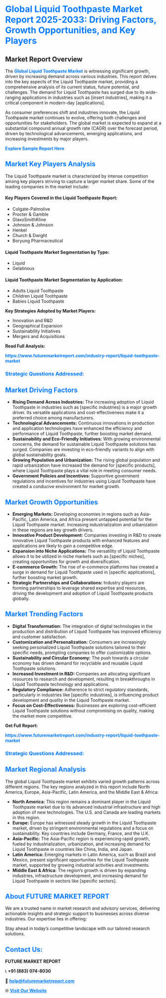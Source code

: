 <h1 style="color: #007BFF;">Global Liquid Toothpaste Market Report 2025-2033: Driving Factors, Growth Opportunities, and Key Players</h1>

<section id="overview">
<h2>Market Report Overview</h2>
<p>The <a href="https://www.futuremarketreport.com/industry-report/liquid-toothpaste-market" style="color: #007BFF; text-decoration: none;"><strong>Global Liquid Toothpaste Market</strong></a> is witnessing significant growth, driven by increasing demand across various industries. This report delves into the key aspects of the Liquid Toothpaste market, providing a comprehensive analysis of its current status, future potential, and challenges. The demand for Liquid Toothpaste has surged due to its wide-ranging applications in industries such as [insert industries], making it a critical component in modern-day [applications].</p>
<p>As consumer preferences shift and industries innovate, the Liquid Toothpaste market continues to evolve, offering both challenges and opportunities for stakeholders. The global market is expected to expand at a substantial compound annual growth rate (CAGR) over the forecast period, driven by technological advancements, emerging applications, and increasing investments by major players.</p>
</section>

<section id="overview">
<p><a href="https://www.futuremarketreport.com/request-sample/reportId=63604" style="color: #007BFF; text-decoration: none;"><strong>Explore Sample Report Here</strong></a></p>
</section>

<section id="key-players">
<h2 style="color: #007BFF;">Market Key Players Analysis</h2>
<p>The Liquid Toothpaste market is characterized by intense competition among key players striving to capture a larger market share. Some of the leading companies in the market include:</p>
<h4>Key Players Covered in the Liquid Toothpaste Report:</h4>
<ul><li>Colgate-Palmolive</li><li>Procter &amp; Gamble</li><li>GlaxoSmithKline</li><li>Johnson &amp; Johnson</li><li>Henkel</li><li>Church &amp; Dwight</li><li>Boryung Pharmaceutical</li></ul>
<h4>Liquid Toothpaste Market Segmentation by Type:</h4>
<ul><li>Liquid</li><li>Gelatinous</li></ul>

<h4>Liquid Toothpaste Market Segmentation by Application:</h4>
<ul><li>Adults Liquid Toothpaste</li><li>Children Liquid Toothpaste</li><li>Babies Liquid Toothpaste</li></ul>
<p><strong>Key Strategies Adopted by Market Players:</strong></p>
<ul>
<li>Innovation and R&D</li>
<li>Geographical Expansion</li>
<li>Sustainability Initiatives</li>
<li>Mergers and Acquisitions</li>
</ul>
</section>

<section>
<p><strong>Read Full Analysis: </strong></p><a href="https://www.futuremarketreport.com/industry-report/liquid-toothpaste-market" style="color: #007BFF; text-decoration: none;"><strong>https://www.futuremarketreport.com/industry-report/liquid-toothpaste-market</strong></a>
<h3 style="color: #007BFF;">Strategic Questions Addressed:</h3>
</section>

<section id="driving-factors">
<h2 style="color: #007BFF;">Market Driving Factors</h2>
<ul>
<li><strong>Rising Demand Across Industries:</strong> The increasing adoption of Liquid Toothpaste in industries such as [specific industries] is a major growth driver. Its versatile applications and cost-effectiveness make it a preferred choice among manufacturers.</li>
<li><strong>Technological Advancements:</strong> Continuous innovations in production and application technologies have enhanced the efficiency and performance of Liquid Toothpaste, further boosting market demand.</li>
<li><strong>Sustainability and Eco-Friendly Initiatives:</strong> With growing environmental concerns, the demand for sustainable Liquid Toothpaste solutions has surged. Companies are investing in eco-friendly variants to align with global sustainability goals.</li>
<li><strong>Growing Population and Urbanization:</strong> The rising global population and rapid urbanization have increased the demand for [specific products], where Liquid Toothpaste plays a vital role in meeting consumer needs.</li>
<li><strong>Government Policies and Incentives:</strong> Supportive government regulations and incentives for industries using Liquid Toothpaste have created a conducive environment for market growth.</li>
</ul>
</section>

<section id="growth-opportunities">
<h2 style="color: #007BFF;">Market Growth Opportunities</h2>
<ul>
<li><strong>Emerging Markets:</strong> Developing economies in regions such as Asia-Pacific, Latin America, and Africa present untapped potential for the Liquid Toothpaste market. Increasing industrialization and urbanization in these regions are key growth drivers.</li>
<li><strong>Innovative Product Development:</strong> Companies investing in R&D to create innovative Liquid Toothpaste products with enhanced features and applications are likely to gain a competitive edge.</li>
<li><strong>Expansion into Niche Applications:</strong> The versatility of Liquid Toothpaste allows it to be utilized in niche markets such as [specific niches], creating opportunities for growth and diversification.</li>
<li><strong>E-commerce Growth:</strong> The rise of e-commerce platforms has created a surge in demand for Liquid Toothpaste used in [specific applications], further boosting market growth.</li>
<li><strong>Strategic Partnerships and Collaborations:</strong> Industry players are forming partnerships to leverage shared expertise and resources, driving the development and adoption of Liquid Toothpaste products globally.</li>
</ul>
</section>

<section id="trending-factors">
<h2 style="color: #007BFF;">Market Trending Factors</h2>
<ul>
<li><strong>Digital Transformation:</strong> The integration of digital technologies in the production and distribution of Liquid Toothpaste has improved efficiency and customer satisfaction.</li>
<li><strong>Customization and Personalization:</strong> Consumers are increasingly seeking personalized Liquid Toothpaste solutions tailored to their specific needs, prompting companies to offer customizable options.</li>
<li><strong>Sustainability and Circular Economy:</strong> The push towards a circular economy has driven demand for recyclable and reusable Liquid Toothpaste solutions.</li>
<li><strong>Increased Investment in R&D:</strong> Companies are allocating significant resources to research and development, resulting in breakthroughs in Liquid Toothpaste technology and applications.</li>
<li><strong>Regulatory Compliance:</strong> Adherence to strict regulatory standards, particularly in industries like [specific industries], is influencing product development and quality in the Liquid Toothpaste market.</li>
<li><strong>Focus on Cost-Effectiveness:</strong> Businesses are exploring cost-efficient Liquid Toothpaste solutions without compromising on quality, making the market more competitive.</li>
</ul>
</section>

<section>
<p><strong>Get Full Report: </strong></p><a href="https://www.futuremarketreport.com/industry-report/liquid-toothpaste-market" style="color: #007BFF; text-decoration: none;"><strong>https://www.futuremarketreport.com/industry-report/liquid-toothpaste-market</strong></a>
<h3 style="color: #007BFF;">Strategic Questions Addressed:</h3>
</section>


<section id="regional-analysis">
<h2 style="color: #007BFF;">Market Regional Analysis</h2>
<p>The global Liquid Toothpaste market exhibits varied growth patterns across different regions. The key regions analyzed in this report include North America, Europe, Asia-Pacific, Latin America, and the Middle East & Africa:</p>
<ul>
<li><strong>North America:</strong> This region remains a dominant player in the Liquid Toothpaste market due to its advanced industrial infrastructure and high adoption of new technologies. The U.S. and Canada are leading markets in this region.</li>
<li><strong>Europe:</strong> Europe has witnessed steady growth in the Liquid Toothpaste market, driven by stringent environmental regulations and a focus on sustainability. Key countries include Germany, France, and the U.K.</li>
<li><strong>Asia-Pacific:</strong> The Asia-Pacific region is experiencing rapid growth, fueled by industrialization, urbanization, and increasing demand for Liquid Toothpaste in countries like China, India, and Japan.</li>
<li><strong>Latin America:</strong> Emerging markets in Latin America, such as Brazil and Mexico, present significant opportunities for the Liquid Toothpaste market, supported by growing industrial activities and investments.</li>
<li><strong>Middle East & Africa:</strong> The region’s growth is driven by expanding industries, infrastructure development, and increasing demand for Liquid Toothpaste in sectors like [specific sectors].</li>
</ul>
</section>

<footer>
<h2 style="color: #007BFF;">About FUTURE MARKET REPORT</h2>
<p>We are a trusted name in market research and advisory services, delivering actionable insights and strategic support to businesses across diverse industries. Our expertise lies in offering:</p>

<p>Stay ahead in today’s competitive landscape with our tailored research solutions.</p>

<h2 style="color: #007BFF;">Contact Us:</h2>
<p><strong>FUTURE MARKET REPORT</strong></p>
<p>📞 <strong>+91 (883) 074-8030</strong></p>
<p>📧 <strong><a href="mailto:help@futuremarketreport.com" style="color: #007BFF;">help@futuremarketreport.com</a></strong></p>
<p>🌐 <strong><a href="https://www.futuremarketreport.com/" style="color: #007BFF;">Visit Our Website</a></strong></p>
</footer>